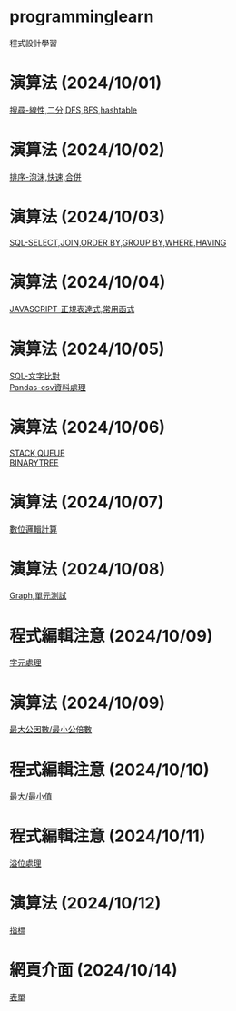 # programminglearn
程式設計學習
# 演算法 (2024/10/01)
  [搜尋-線性,二分,DFS,BFS,hashtable](searchline.cpp)
# 演算法 (2024/10/02)
  [排序-泡沫,快速,合併](sort.cpp)
# 演算法 (2024/10/03)
  [SQL-SELECT,JOIN,ORDER BY,GROUP BY,WHERE,HAVING](sqlbasic.sql)
# 演算法 (2024/10/04)
  [JAVASCRIPT-正規表達式,常用函式](jstest.js)
# 演算法 (2024/10/05)
  [SQL-文字比對](sqlstring.sql)<br>
  [Pandas-csv資料處理](pandascsv.py)
# 演算法 (2024/10/06)
  [STACK](stack.cpp),[QUEUE](queue.cpp)<br>
  [BINARYTREE](binarytreesort.cpp)
# 演算法 (2024/10/07)
  [數位邏輯計算](digitallogic1.cpp)
# 演算法 (2024/10/08)
  [Graph](graph1.h),[單元測試](unittest1.cpp)
# 程式編輯注意 (2024/10/09)
  [字元處理](handlechar.cpp)
# 演算法 (2024/10/09)
  [最大公因數/最小公倍數](gcdandlcm.cpp)
# 程式編輯注意 (2024/10/10)
  [最大/最小值](maxandminvalue.cpp)
# 程式編輯注意 (2024/10/11)
  [溢位處理](overflowhandling.cpp)
# 演算法 (2024/10/12)
  [指標](point1.cpp)
# 網頁介面 (2024/10/14)
  [表單](htmlpostpage.html)
